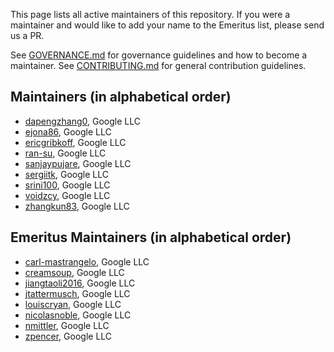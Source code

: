 This page lists all active maintainers of this repository. If you were a
maintainer and would like to add your name to the Emeritus list, please send us a
PR.

See [GOVERNANCE.md](https://github.com/grpc/grpc-community/blob/master/governance.md)
for governance guidelines and how to become a maintainer.
See [CONTRIBUTING.md](https://github.com/grpc/grpc-community/blob/master/CONTRIBUTING.md)
for general contribution guidelines.

## Maintainers (in alphabetical order)

- [dapengzhang0](https://github.com/dapengzhang0), Google LLC
- [ejona86](https://github.com/ejona86), Google LLC
- [ericgribkoff](https://github.com/ericgribkoff), Google LLC
- [ran-su](https://github.com/ran-su), Google LLC
- [sanjaypujare](https://github.com/sanjaypujare), Google LLC
- [sergiitk](https://github.com/sergiitk), Google LLC
- [srini100](https://github.com/srini100), Google LLC
- [voidzcy](https://github.com/voidzcy), Google LLC
- [zhangkun83](https://github.com/zhangkun83), Google LLC

## Emeritus Maintainers (in alphabetical order)
- [carl-mastrangelo](https://github.com/carl-mastrangelo), Google LLC
- [creamsoup](https://github.com/creamsoup), Google LLC
- [jiangtaoli2016](https://github.com/jiangtaoli2016), Google LLC
- [jtattermusch](https://github.com/jtattermusch), Google LLC
- [louiscryan](https://github.com/louiscryan), Google LLC
- [nicolasnoble](https://github.com/nicolasnoble), Google LLC
- [nmittler](https://github.com/nmittler), Google LLC
- [zpencer](https://github.com/zpencer), Google LLC
